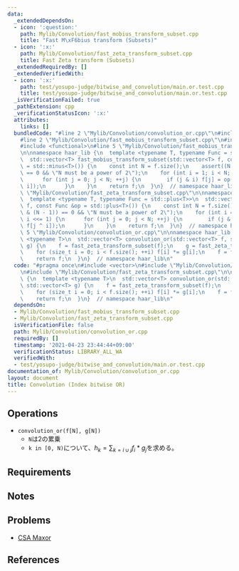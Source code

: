 ```yaml
---
data:
  _extendedDependsOn:
  - icon: ':question:'
    path: Mylib/Convolution/fast_mobius_transform_subset.cpp
    title: "Fast M\xF6bius transform (Subsets)"
  - icon: ':x:'
    path: Mylib/Convolution/fast_zeta_transform_subset.cpp
    title: Fast Zeta transform (Subsets)
  _extendedRequiredBy: []
  _extendedVerifiedWith:
  - icon: ':x:'
    path: test/yosupo-judge/bitwise_and_convolution/main.or.test.cpp
    title: test/yosupo-judge/bitwise_and_convolution/main.or.test.cpp
  _isVerificationFailed: true
  _pathExtension: cpp
  _verificationStatusIcon: ':x:'
  attributes:
    links: []
  bundledCode: "#line 2 \"Mylib/Convolution/convolution_or.cpp\"\n#include <vector>\n\
    #line 2 \"Mylib/Convolution/fast_mobius_transform_subset.cpp\"\n#include <cassert>\n\
    #include <functional>\n#line 5 \"Mylib/Convolution/fast_mobius_transform_subset.cpp\"\
    \n\nnamespace haar_lib {\n  template <typename T, typename Func = std::minus<T>>\n\
    \  std::vector<T> fast_mobius_transform_subset(std::vector<T> f, const Func &op\
    \ = std::minus<T>()) {\n    const int N = f.size();\n    assert((N & (N - 1))\
    \ == 0 && \"N must be a power of 2\");\n    for (int i = 1; i < N; i <<= 1) {\n\
    \      for (int j = 0; j < N; ++j) {\n        if (j & i) f[j] = op(f[j], f[j ^\
    \ i]);\n      }\n    }\n    return f;\n  }\n}  // namespace haar_lib\n#line 5\
    \ \"Mylib/Convolution/fast_zeta_transform_subset.cpp\"\n\nnamespace haar_lib {\n\
    \  template <typename T, typename Func = std::plus<T>>\n  std::vector<T> fast_zeta_transform_subset(std::vector<T>\
    \ f, const Func &op = std::plus<T>()) {\n    const int N = f.size();\n    assert((N\
    \ & (N - 1)) == 0 && \"N must be a power of 2\");\n    for (int i = 1; i < N;\
    \ i <<= 1) {\n      for (int j = 0; j < N; ++j) {\n        if (j & i) f[j] = op(f[j],\
    \ f[j ^ i]);\n      }\n    }\n    return f;\n  }\n}  // namespace haar_lib\n#line\
    \ 5 \"Mylib/Convolution/convolution_or.cpp\"\n\nnamespace haar_lib {\n  template\
    \ <typename T>\n  std::vector<T> convolution_or(std::vector<T> f, std::vector<T>\
    \ g) {\n    f = fast_zeta_transform_subset(f);\n    g = fast_zeta_transform_subset(g);\n\
    \    for (size_t i = 0; i < f.size(); ++i) f[i] *= g[i];\n    f = fast_mobius_transform_subset(f);\n\
    \    return f;\n  }\n}  // namespace haar_lib\n"
  code: "#pragma once\n#include <vector>\n#include \"Mylib/Convolution/fast_mobius_transform_subset.cpp\"\
    \n#include \"Mylib/Convolution/fast_zeta_transform_subset.cpp\"\n\nnamespace haar_lib\
    \ {\n  template <typename T>\n  std::vector<T> convolution_or(std::vector<T> f,\
    \ std::vector<T> g) {\n    f = fast_zeta_transform_subset(f);\n    g = fast_zeta_transform_subset(g);\n\
    \    for (size_t i = 0; i < f.size(); ++i) f[i] *= g[i];\n    f = fast_mobius_transform_subset(f);\n\
    \    return f;\n  }\n}  // namespace haar_lib\n"
  dependsOn:
  - Mylib/Convolution/fast_mobius_transform_subset.cpp
  - Mylib/Convolution/fast_zeta_transform_subset.cpp
  isVerificationFile: false
  path: Mylib/Convolution/convolution_or.cpp
  requiredBy: []
  timestamp: '2021-04-23 23:44:44+09:00'
  verificationStatus: LIBRARY_ALL_WA
  verifiedWith:
  - test/yosupo-judge/bitwise_and_convolution/main.or.test.cpp
documentation_of: Mylib/Convolution/convolution_or.cpp
layout: document
title: Convolution (Index bitwise OR)
---
```


## Operations

- `convolution_or(f[N], g[N])`
	- `N`は2の累乗
	- `k in [0, N)`について、$h_k = \sum_{k=i \cup j} f_i * g_j$を求める。

## Requirements

## Notes

## Problems

- [CSA Maxor](https://csacademy.com/contest/archive/task/maxor/)

## References
